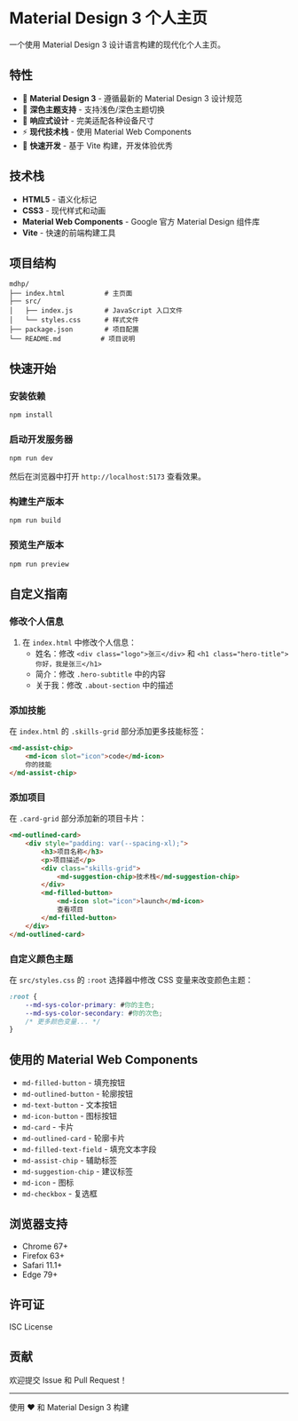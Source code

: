 # Material Design 3 个人主页

一个使用 Material Design 3 设计语言构建的现代化个人主页。

## 特性

- 🎨 **Material Design 3** - 遵循最新的 Material Design 3 设计规范
- 🌙 **深色主题支持** - 支持浅色/深色主题切换
- 📱 **响应式设计** - 完美适配各种设备尺寸
- ⚡ **现代技术栈** - 使用 Material Web Components
- 🚀 **快速开发** - 基于 Vite 构建，开发体验优秀

## 技术栈

- **HTML5** - 语义化标记
- **CSS3** - 现代样式和动画
- **Material Web Components** - Google 官方 Material Design 组件库
- **Vite** - 快速的前端构建工具

## 项目结构

```
mdhp/
├── index.html          # 主页面
├── src/
│   ├── index.js        # JavaScript 入口文件
│   └── styles.css      # 样式文件
├── package.json        # 项目配置
└── README.md          # 项目说明
```

## 快速开始

### 安装依赖

```bash
npm install
```

### 启动开发服务器

```bash
npm run dev
```

然后在浏览器中打开 `http://localhost:5173` 查看效果。

### 构建生产版本

```bash
npm run build
```

### 预览生产版本

```bash
npm run preview
```

## 自定义指南

### 修改个人信息

1. 在 `index.html` 中修改个人信息：
   - 姓名：修改 `<div class="logo">张三</div>` 和 `<h1 class="hero-title">你好，我是张三</h1>`
   - 简介：修改 `.hero-subtitle` 中的内容
   - 关于我：修改 `.about-section` 中的描述

### 添加技能

在 `index.html` 的 `.skills-grid` 部分添加更多技能标签：

```html
<md-assist-chip>
    <md-icon slot="icon">code</md-icon>
    你的技能
</md-assist-chip>
```

### 添加项目

在 `.card-grid` 部分添加新的项目卡片：

```html
<md-outlined-card>
    <div style="padding: var(--spacing-xl);">
        <h3>项目名称</h3>
        <p>项目描述</p>
        <div class="skills-grid">
            <md-suggestion-chip>技术栈</md-suggestion-chip>
        </div>
        <md-filled-button>
            <md-icon slot="icon">launch</md-icon>
            查看项目
        </md-filled-button>
    </div>
</md-outlined-card>
```

### 自定义颜色主题

在 `src/styles.css` 的 `:root` 选择器中修改 CSS 变量来改变颜色主题：

```css
:root {
    --md-sys-color-primary: #你的主色;
    --md-sys-color-secondary: #你的次色;
    /* 更多颜色变量... */
}
```

## 使用的 Material Web Components

- `md-filled-button` - 填充按钮
- `md-outlined-button` - 轮廓按钮
- `md-text-button` - 文本按钮
- `md-icon-button` - 图标按钮
- `md-card` - 卡片
- `md-outlined-card` - 轮廓卡片
- `md-filled-text-field` - 填充文本字段
- `md-assist-chip` - 辅助标签
- `md-suggestion-chip` - 建议标签
- `md-icon` - 图标
- `md-checkbox` - 复选框

## 浏览器支持

- Chrome 67+
- Firefox 63+
- Safari 11.1+
- Edge 79+

## 许可证

ISC License

## 贡献

欢迎提交 Issue 和 Pull Request！

---

使用 ❤️ 和 Material Design 3 构建
